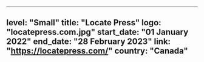 
---
level: "Small"
title: "Locate Press"
logo: "locatepress.com.jpg"
start_date: "01 January 2022"
end_date: "28 February 2023"
link: "https://locatepress.com/"
country: "Canada"
---
